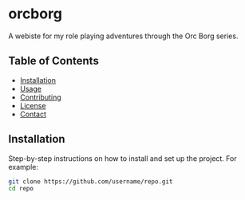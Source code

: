 # orcborg

A webiste for my role playing adventures through the Orc Borg series. 

## Table of Contents

- [Installation](#installation)
- [Usage](#usage)
- [Contributing](#contributing)
- [License](#license)
- [Contact](#contact)

## Installation

Step-by-step instructions on how to install and set up the project. For example:

```bash
git clone https://github.com/username/repo.git
cd repo

